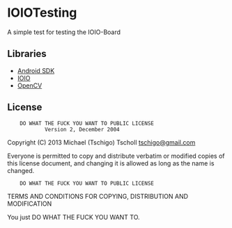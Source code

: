 # IOIOTesting
A simple test for testing the IOIO-Board

## Libraries
- [Android SDK](http://developer.android.com/sdk/index.html)
- [IOIO](https://github.com/ytai/ioio)
- [OpenCV](http://opencv.org/platforms/android.html)

## License
        DO WHAT THE FUCK YOU WANT TO PUBLIC LICENSE
                Version 2, December 2004
Copyright (C) 2013 Michael (Tschigo) Tscholl tschigo@gmail.com

Everyone is permitted to copy and distribute verbatim or modified copies of this license document, and changing it is allowed as long as the name is changed.

        DO WHAT THE FUCK YOU WANT TO PUBLIC LICENSE
TERMS AND CONDITIONS FOR COPYING, DISTRIBUTION AND MODIFICATION

You just DO WHAT THE FUCK YOU WANT TO.
